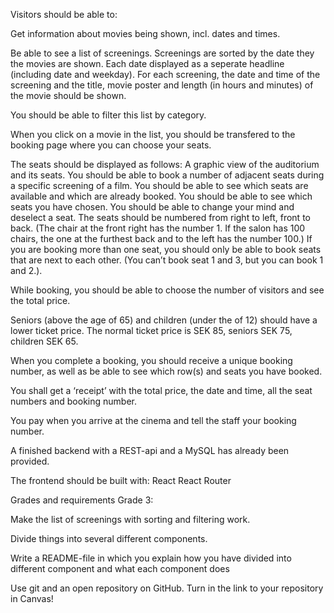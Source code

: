 Visitors should be able to:

Get information about movies being shown, incl. dates and times.

Be able to see a list of screenings.
Screenings are sorted by the date they the movies are shown.
Each date displayed as a seperate headline (including date and weekday).
For each screening, the date and time of the screening and the title, movie poster and length (in hours and minutes) of the movie should be shown.

You should be able to filter this list by category.

When you click on a movie in the list, you should be transfered to the booking page where you can choose your seats.

The seats should be displayed as follows:
A graphic view of the auditorium and its seats.
You should be able to book a number of adjacent seats during a specific screening of a film.
You should be able to see which seats are available and which are already booked.
You should be able to see which seats you have chosen.
You should be able to change your mind and deselect a seat.
The seats should be numbered from right to left, front to back. (The chair at the front right has the number 1. If the salon has 100 chairs, the one at the furthest back and to the left has the number 100.)
If you are booking more than one seat, you should only be able to book seats that are next to each other. (You can’t book seat 1 and 3, but you can book 1 and 2.).

While booking, you should be able to choose the number of visitors and see the total price.

Seniors (above the age of 65) and children (under the of 12) should have a lower ticket price.
The normal ticket price is SEK 85, seniors SEK 75, children SEK 65.

When you complete a booking, you should receive a unique booking number, as well as be able to see which row(s) and seats you have booked.

You shall get a ‘receipt’ with the total price, the date and time, all the seat numbers and booking number.

You pay when you arrive at the cinema and tell the staff your booking number.

A finished backend with a REST-api and a MySQL has already been provided.

The frontend should be built with:
React
React Router

Grades and requirements
Grade 3:

Make the list of screenings with sorting and filtering work.

Divide things into several different components.

Write a README-file in which you explain how you have divided into different component and what each component does

Use git and an open repository on GitHub. Turn in the link to your repository in Canvas!
